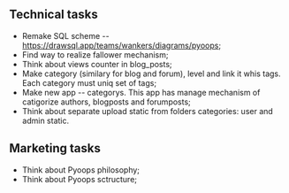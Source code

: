 ## Technical tasks
 - Remake SQL scheme -- https://drawsql.app/teams/wankers/diagrams/pyoops;
 - Find way to realize fallower mechanism;
 - Think about views counter in blog_posts;
 - Make category (similary for blog and forum), level and link it whis tags. Each category must uniq set of tags;
 - Make new app -- categorys. This app has manage mechanism of catigorize authors, blogposts and forumposts;
 - Think about separate upload static from folders categories: user and admin static.  

## Marketing tasks
 - Think about Pyoops philosophy;
 - Think about Pyoops sctructure;